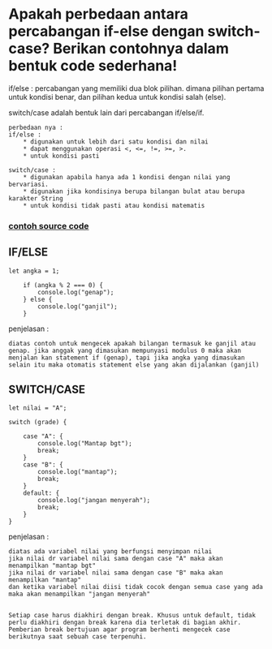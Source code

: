 # Apakah perbedaan antara percabangan if-else dengan switch-case? Berikan contohnya dalam bentuk code sederhana!

if/else : percabangan yang memiliki dua blok pilihan. dimana pilihan pertama untuk kondisi benar, dan pilihan kedua untuk kondisi salah (else).


switch/case adalah bentuk lain dari percabangan if/else/if.

    perbedaan nya :
    if/else :
        * digunakan untuk lebih dari satu kondisi dan nilai
        * dapat menggunakan operasi <, <=, !=, >=, >.
        * untuk kondisi pasti

    switch/case :
        * digunakan apabila hanya ada 1 kondisi dengan nilai yang bervariasi.
        * digunakan jika kondisinya berupa bilangan bulat atau berupa karakter String
        * untuk kondisi tidak pasti atau kondisi matematis 

### [contoh source code ](https://playcode.io/735995) 

## IF/ELSE
    let angka = 1;

        if (angka % 2 === 0) {
            console.log("genap");
        } else {
            console.log("ganjil");
        }

penjelasan :

    diatas contoh untuk mengecek apakah bilangan termasuk ke ganjil atau genap. jika anggak yang dimasukan mempunyasi modulus 0 maka akan menjalan kan statement if (genap), tapi jika angka yang dimasukan selain itu maka otomatis statement else yang akan dijalankan (ganjil)

 ## SWITCH/CASE

    let nilai = "A";

    switch (grade) {

        case "A": {
            console.log("Mantap bgt");
            break;
        }
        case "B": {
            console.log("mantap");
            break;
        }
        default: {
            console.log("jangan menyerah");
            break;
        }
    }

penjelasan :

    diatas ada variabel nilai yang berfungsi menyimpan nilai
    jika nilai dr variabel nilai sama dengan case "A" maka akan menampilkan "mantap bgt"
    jika nilai dr variabel nilai sama dengan case "B" maka akan menampilkan "mantap"
    dan ketika variabel nilai diisi tidak cocok dengan semua case yang ada maka akan menampilkan "jangan menyerah" 
    
    
    Setiap case harus diakhiri dengan break. Khusus untuk default, tidak perlu diakhiri dengan break karena dia terletak di bagian akhir.
    Pemberian break bertujuan agar program berhenti mengecek case berikutnya saat sebuah case terpenuhi.
